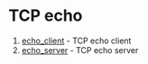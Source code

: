 # TCP echo

1.  [echo_client](./echo_client.vi/) - TCP echo client
2.  [echo_server](./echo_server.vi/) - TCP echo server